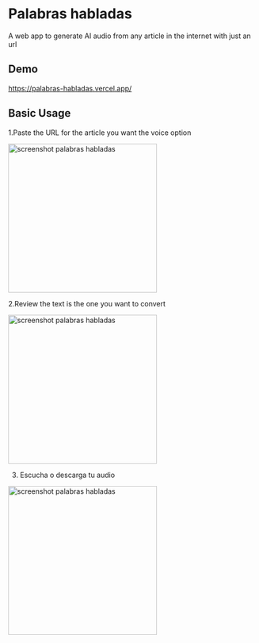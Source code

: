 # Palabras habladas

A web app to generate AI audio from any article in the internet with just an url

## Demo
https://palabras-habladas.vercel.app/

## Basic Usage
1.Paste the URL for the article you want the voice option

<img src="https://github.com/luucamay/palabras-habladas/assets/15850514/e29a68a8-4a29-4f59-b2a2-f16b48c1fb29" alt="screenshot palabras habladas" width="300"/>

2.Review the text is the one you want to convert

<img src="https://github.com/luucamay/palabras-habladas/assets/15850514/106d911d-9f2a-4265-98f8-d79cf80672c0" alt="screenshot palabras habladas" width="300"/>

3. Escucha o descarga tu audio

<img src="https://github.com/luucamay/palabras-habladas/assets/15850514/74286441-27b5-4de0-bcc0-a3ec64945ffc" alt="screenshot palabras habladas" width="300"/>
